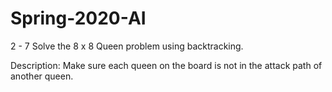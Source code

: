 # Spring-2020-AI

2 - 7 Solve the 8 x 8 Queen problem using backtracking.

Description: Make sure each queen on the board is not in the attack path of another queen.
